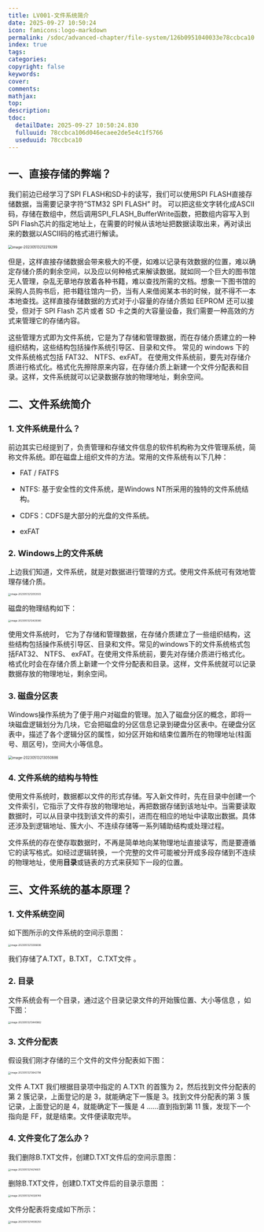 ```yaml
---
title: LV001-文件系统简介
date: 2025-09-27 10:50:24
icon: famicons:logo-markdown
permalink: /sdoc/advanced-chapter/file-system/126b0951040033e78ccbca10
index: true
tags:
categories:
copyright: false
keywords:
cover:
comments:
mathjax:
top:
description:
tdoc:
  detailDate: 2025-09-27 10:50:24.830
  fulluuid: 78ccbca106d046ecaee2de5e4c1f5766
  useduuid: 78ccbca10
---
```



<!-- more -->


## 一、直接存储的弊端？

我们前边已经学习了SPI FLASH和SD卡的读写，我们可以使用SPI FLASH直接存储数据，当需要记录字符“STM32 SPI FLASH” 时。 可以把这些文字转化成ASCII码，存储在数组中，然后调用SPI_FLASH_BufferWrite函数，把数组内容写入到SPI Flash芯片的指定地址上，在需要的时候从该地址把数据读取出来，再对读出来的数据以ASCII码的格式进行解读。  

<img src="./LV001-文件系统简介/img/image-20230513212219299.png" alt="image-20230513212219299" style="zoom:50%;" />

但是，这样直接存储数据会带来极大的不便，如难以记录有效数据的位置，难以确定存储介质的剩余空间，以及应以何种格式来解读数据。就如同一个巨大的图书馆无人管理，杂乱无章地存放着各种书籍，难以查找所需的文档。想象一下图书馆的采购人员购书后，把书籍往馆内一扔，当有人来借阅某本书的时候，就不得不一本本地查找。这样直接存储数据的方式对于小容量的存储介质如 EEPROM 还可以接受，但对于 SPI Flash 芯片或者 SD 卡之类的大容量设备，我们需要一种高效的方式来管理它的存储内容。 

这些管理方式即为文件系统，它是为了存储和管理数据，而在存储介质建立的一种组织结构，这些结构包括操作系统引导区、目录和文件。 常见的 windows 下的文件系统格式包括 FAT32、 NTFS、exFAT。 在使用文件系统前，要先对存储介质进行格式化。格式化先擦除原来内容，在存储介质上新建一个文件分配表和目录。这样，文件系统就可以记录数据存放的物理地址，剩余空间。  

## 二、文件系统简介

### 1. 文件系统是什么？

前边其实已经提到了，负责管理和存储文件信息的软件机构称为文件管理系统，简称文件系统。即在磁盘上组织文件的方法。常用的文件系统有以下几种：

- FAT / FATFS

- NTFS: 基于安全性的文件系统，是Windows NT所采用的独特的文件系统结构。

- CDFS：CDFS是大部分的光盘的文件系统。

- exFAT

### 2. Windows上的文件系统  

上边我们知道，文件系统，就是对数据进行管理的方式。使用文件系统可有效地管理存储介质。  

<img src="./LV001-文件系统简介/img/image-20230513212053503.png" alt="image-20230513212053503" style="zoom: 33%;" />

磁盘的物理结构如下：

<img src="./LV001-文件系统简介/img/image-20230513212429380.png" alt="image-20230513212429380" style="zoom: 33%;" />

使用文件系统时， 它为了存储和管理数据，在存储介质建立了一些组织结构，这些结构包括操作系统引导区、目录和文件。常见的windows下的文件系统格式包括FAT32、 NTFS、 exFAT。在使用文件系统前，要先对存储介质进行格式化。格式化时会在存储介质上新建一个文件分配表和目录。这样，文件系统就可以记录数据存放的物理地址，剩余空间。  

### 3. 磁盘分区表

Windows操作系统为了便于用户对磁盘的管理。加入了磁盘分区的概念，即将一块磁盘逻辑划分为几块，它会把磁盘的分区信息记录到硬盘分区表中。在硬盘分区表中，描述了各个逻辑分区的属性，如分区开始和结束位置所在的物理地址(柱面号、扇区号)，空间大小等信息。 

<img src="./LV001-文件系统简介/img/image-20230513213050886.png" alt="image-20230513213050886" style="zoom:50%;" />

### 4. 文件系统的结构与特性

使用文件系统时，数据都以文件的形式存储。写入新文件时，先在目录中创建一个文件索引，它指示了文件存放的物理地址，再把数据存储到该地址中。当需要读取数据时，可以从目录中找到该文件的索引，进而在相应的地址中读取出数据。具体还涉及到逻辑地址、簇大小、不连续存储等一系列辅助结构或处理过程。  

文件系统的存在使存取数据时，不再是简单地向某物理地址直接读写，而是要遵循它的读写格式。如经过逻辑转换，一个完整的文件可能被分开成多段存储到不连续的物理地址，使用**目录**或链表的方式来获知下一段的位置。 

## 三、文件系统的基本原理？

### 1. 文件系统空间

如下图所示的文件系统的空间示意图：

<img src="./LV001-文件系统简介/img/image-20230513213306696.png" alt="image-20230513213306696" style="zoom: 33%;" />

我们存储了A.TXT，B.TXT， C.TXT文件 。

### 2. 目录

文件系统会有一个目录，通过这个目录记录文件的开始簇位置、大小等信息 ，如下图：

<img src="./LV001-文件系统简介/img/image-20230513213440862.png" alt="image-20230513213440862" style="zoom:33%;" />

### 3. 文件分配表

假设我们刚才存储的三个文件的文件分配表如下图：

<img src="./LV001-文件系统简介/img/image-20230513213642798.png" alt="image-20230513213642798" style="zoom:33%;" />

文件 A.TXT 我们根据目录项中指定的 A.TXTt 的首簇为 2，然后找到文件分配表的第 2 簇记录，上面登记的是 3，就能确定下一簇是 3。找到文件分配表的第 3 簇记录，上面登记的是 4，就能确定下一簇是 4 ......直到指到第 11 簇，发现下一个指向是 FF，就是结束。文件便读取完毕。

### 4. 文件变化了怎么办？

我们删除B.TXT文件，创建D.TXT文件后的空间示意图：

<img src="./LV001-文件系统简介/img/image-20230513214214831.png" alt="image-20230513214214831" style="zoom: 33%;" />

删除B.TXT文件，创建D.TXT文件后的目录示意图 ：

<img src="./LV001-文件系统简介/img/image-20230513214328749.png" alt="image-20230513214328749" style="zoom:33%;" />

文件分配表将变成如下所示：

<img src="./LV001-文件系统简介/img/image-20230513214506250.png" alt="image-20230513214506250" style="zoom:33%;" />




